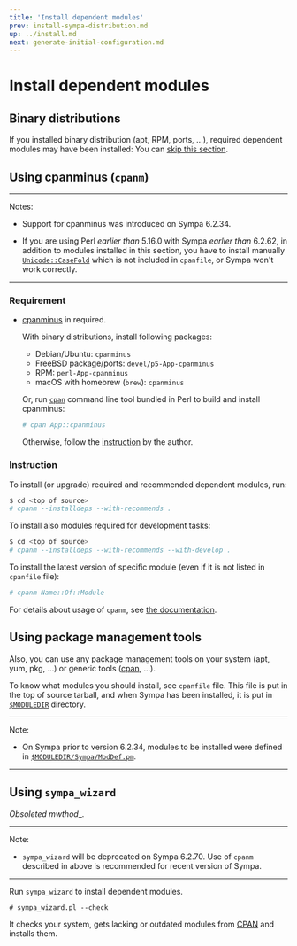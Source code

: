 ```yaml
---
title: 'Install dependent modules'
prev: install-sympa-distribution.md
up: ../install.md
next: generate-initial-configuration.md
---
```


Install dependent modules
=========================

Binary distributions
--------------------

If you installed binary distribution (apt, RPM, ports, ...), required
dependent modules may have been installed: You can
[skip this section](generate-initial-configuration.md).

Using cpanminus (`cpanm`)
-------------------------

----
Notes:

  * Support for cpanminus was introduced on Sympa 6.2.34.

  * If you are using Perl _earlier than_ 5.16.0 with Sympa
    _earlier than_ 6.2.62, in addition to
    modules installed in this section, you have to install manually
    [`Unicode::CaseFold`](https://metacpan.org/pod/Unicode::CaseFold)
    which is not included in `cpanfile`, or Sympa won't work correctly.

----

### Requirement

  * [cpanminus](https://metacpan.org/pod/App::cpanminus) in required.

    With binary distributions, install following packages:

      - Debian/Ubuntu: `cpanminus`
      - FreeBSD package/ports: `devel/p5-App-cpanminus`
      - RPM: `perl-App-cpanminus`
      - macOS with homebrew (`brew`): `cpanminus`

    Or, run [`cpan`](https://metacpan.org/pod/cpan) command line tool
    bundled in Perl to build and install cpanminus:

    ``` bash
    # cpan App::cpanminus
    ```

    Otherwise, follow the
    [instruction](https://metacpan.org/pod/App::cpanminus#INSTALLATION)
    by the author.

### Instruction

To install (or upgrade) required and recommended dependent modules, run:

``` bash
$ cd <top of source>
# cpanm --installdeps --with-recommends .
```

To install also modules required for development tasks:

``` bash
$ cd <top of source>
# cpanm --installdeps --with-recommends --with-develop .
```

To install the latest version of specific module (even if it is not listed
in `cpanfile` file):

``` bash
# cpanm Name::Of::Module
```

For details about usage of `cpanm`, see
[the documentation](https://metacpan.org/dist/App-cpanminus/view/bin/cpanm).

Using package management tools
------------------------------

Also, you can use any package management tools on your system
(apt, yum, pkg, ...) or generic tools
([cpan](http://perldoc.perl.org/cpan.html), ...).

To know what modules you should install, see `cpanfile` file.
This file is put in the top of source tarball, and when Sympa has been
installed, it is put in [`$MODULEDIR`](../layout.md#moduledir) directory.

----
Note:

  * On Sympa prior to version 6.2.34, modules to be installed were defined in
    [``$MODULEDIR/Sympa/ModDef.pm``](/gpldoc/man/Sympa-ModDef.3.html).

----

Using `sympa_wizard`
--------------------
_Obsoleted mwthod__.

----
Note:

  * `sympa_wizard` will be deprecated on Sympa 6.2.70.  Use of `cpanm`
    described in above is recommended for recent version of Sympa.

----

Run ``sympa_wizard`` to install dependent modules.
```
# sympa_wizard.pl --check
```
It checks your system, gets lacking or outdated modules from
[CPAN](https://www.cpan.org/) and installs them.

